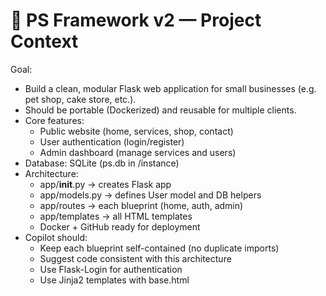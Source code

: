 # 🧭 PS Framework v2 — Project Context

Goal:
- Build a clean, modular Flask web application for small businesses (e.g. pet shop, cake store, etc.).
- Should be portable (Dockerized) and reusable for multiple clients.
- Core features:
  - Public website (home, services, shop, contact)
  - User authentication (login/register)
  - Admin dashboard (manage services and users)
- Database: SQLite (ps.db in /instance)
- Architecture:
  - app/__init__.py → creates Flask app
  - app/models.py → defines User model and DB helpers
  - app/routes → each blueprint (home, auth, admin)
  - app/templates → all HTML templates
  - Docker + GitHub ready for deployment
- Copilot should:
  - Keep each blueprint self-contained (no duplicate imports)
  - Suggest code consistent with this architecture
  - Use Flask-Login for authentication
  - Use Jinja2 templates with base.html
